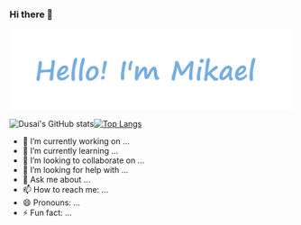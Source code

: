 ### Hi there 👋

![info](./info.png)

<img src="https://github-readme-stats.vercel.app/api?username=Mikaelemmmm&show_icons=true&theme=cobalt&count_private=true&line_height=33&card_width=540" alt="Dusai's GitHub stats" />[![Top Langs](https://github-readme-stats.vercel.app/api/top-langs/?username=Mikaelemmmm&exclude_repo=github-readme-stats,anuraghazra.github.io&theme=cobalt&count_private=true&line_height=80)](https://github.com/anuraghazra/github-readme-stats)



- 🔭 I’m currently working on ...
- 🌱 I’m currently learning ...
- 👯 I’m looking to collaborate on ...
- 🤔 I’m looking for help with ...
- 💬 Ask me about ...
- 📫 How to reach me: ...
- 😄 Pronouns: ...
- ⚡ Fun fact: ...
